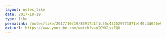 ```yaml
---
layout: notes_like
date: 2017-10-19
type: like
permalink: /notes/like/2017/10/19/85917a1f1c55c432529771871ef49c3d046e9de2.html
ext-url: https://www.youtube.com/watch?v=nICWXlssFQ8
---
```


